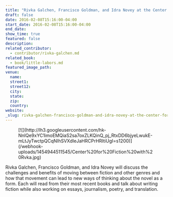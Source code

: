 ```yaml
---
title: "Rivka Galchen, Francisco Goldman, and Idra Novey at the Center for Fiction"
draft: false
date: 2016-02-08T15:16:00-04:00
start_date: 2016-02-08T15:16:00-04:00
end_date:
show_time: true
featured: false
description:
related_contributor:
  - contributor/rivka-galchen.md
related_book:
  - book/little-labors.md
featured_image_path:
venue:
  name:
  street1:
  street12:
  city:
  state:
  zip:
  country:
website:
_slug: rivka-galchen-francisco-goldman-and-idra-novey-at-the-center-for-fiction
---
```


<figure data-type="image">[![](http://lh3.googleusercontent.com/hk-NnlQe9xYC1imoEMQiaS2sa7oxZLKQinQ_pj_RtxDD6bjyeLwukE-mLtJyTwctpQCqNIhSVXdIeJaHRCPrHRItiUgI=s1200)](/webhook-uploads/1454944511545/Center%20for%20Fiction%20with%20Rvka.jpg)</figure>

Rivka Galchen, Francisco Goldman, and Idra Novey will discuss the challenges and benefits of moving between fiction and other genres and how that movement can lead to new ways of thinking about the novel as a form. Each will read from their most recent books and talk about writing fiction while also working on essays, journalism, poetry, and translation.

